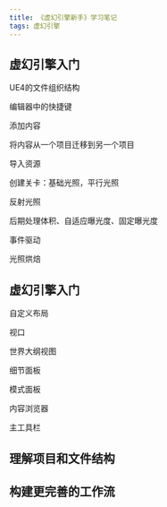 ```yaml
---
title: 《虚幻引擎新手》学习笔记
tags: 虚幻引擎
---
```


## 虚幻引擎入门

UE4的文件组织结构

编辑器中的快捷键

添加内容

将内容从一个项目迁移到另一个项目

导入资源

创建关卡：基础光照，平行光照

反射光照

后期处理体积、自适应曝光度、固定曝光度

事件驱动

光照烘焙

## 虚幻引擎入门

自定义布局

视口

世界大纲视图

细节面板

模式面板

内容浏览器

主工具栏

## 理解项目和文件结构

## 构建更完善的工作流

